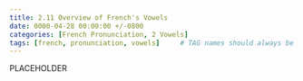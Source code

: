 ```yaml
---
title: 2.11 Overview of French's Vowels
date: 0000-04-28 00:00:00 +/-0800
categories: [French Pronunciation, 2 Vowels]
tags: [french, pronunciation, vowels]     # TAG names should always be lowercase
---
```


PLACEHOLDER
